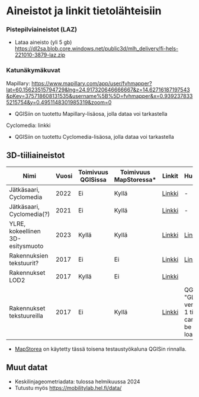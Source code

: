 # Aineistot ja linkit tietolähteisiin

### Pistepilviaineistot (LAZ)
- Lataa aineisto (yli 5 gb)
https://dl2sa.blob.core.windows.net/public3d/mlh_delivery/fi-hels-221010-3879-laz.zip

### Katunäkymäkuvat
Mapillary: 
https://www.mapillary.com/app/user/fvhmapper?lat=60.15623515794729&lng=24.917320646666667&z=14.62716187197543&pKey=375718608131535&username%5B%5D=fvhmapper&x=0.9392378335215754&y=0.4951148301985319&zoom=0
- QGISiin on tuotettu Mapillary-lisäosa, jolla dataa voi tarkastella

Cyclomedia:
linkki
- QGISiin on tuotettu Cyclomedia-lisäosa, jolla dataa voi tarkastella

## 3D-tiiliaineistot
| Nimi         | Vuosi | Toimivuus QGISissa |  Toimivuus MapStoressa* |Linkit                                                                   | Huomiot | Kuva |
|--------------|-------|--------------------|------------------------|-------------------------------------------------------------------------|---------|-----|
| Jätkäsaari, Cyclomedia  | 2022  | Ei | Kyllä | [Linkki](https://dl2sa.blob.core.windows.net/public3d/cyclomedia_jatkasaari_2022_09/kaikki.json)    | - | ![cyclo_2022](https://github.com/GispoCoding/fv_qgis3Dkokeilu/assets/13584679/45ee0fa2-16f6-4f7e-979c-b64fc13f0184) |
| Jätkäsaari, Cyclomedia(?)   | 2021  | Ei  | Kyllä | [Linkki](https://dl2sa.blob.core.windows.net/public3d/helsinki_jatkasaari_als_2021/tileset.json)    | - | ![jatkasaari_2021](https://github.com/GispoCoding/fv_qgis3Dkokeilu/assets/13584679/17f252b7-243a-43d8-a602-cec38b5086e3) |
| YLRE, kokeellinen 3D-esitysmuoto  | 2023   | Kyllä  | Kyllä | [Linkki](https://dl2sa.blob.core.windows.net/public3d/streetdemo_updated/tileset.json) | [Linkki](https://prod.xd-twin.io/project/62ea3e646daa2a001aab6258) | ![ylre](https://github.com/GispoCoding/fv_qgis3Dkokeilu/assets/13584679/7c05322b-e19b-4340-a5f0-2879a3a0bbe2) |
| Rakennuksien tekstuurit?  | 2017   | Ei  | Ei | [Linkki](https://kartta.hel.fi/3d/datasource-data/2bcc0c80-51b8-412b-af72-b3ecc7007a18/tileset.json) | [Linkki](https://prod.xd-twin.io/project/62ea3e646daa2a001aab6258) | ![image](https://github.com/GispoCoding/fv_qgis3Dkokeilu/assets/13584679/18f638d1-4526-45af-b5e7-5df043be424a) |
| Rakennukset LOD2  | 2017  | Kyllä  | Ei | [Linkki](https://kartta.hel.fi/3d/datasource-data/e9cfc1bb-a015-4a73-b741-7535504c61bb/tileset.json) |  | ![hki_lod2](https://github.com/GispoCoding/fv_qgis3Dkokeilu/assets/13584679/1073a78d-0fc5-4671-b935-f50f604bc6cf) |
| Rakennukset tekstuureilla | 2017 | Ei | Kyllä | [Linkki](https://kartta.hel.fi/3d/b3dm_2017/tileset.json) | QGIS: "GLTF version 1 tiles cannot be loaded" | ![image](https://github.com/GispoCoding/fv_qgis3Dkokeilu/assets/13584679/0ddf413e-850a-466d-8513-3500b5788cff) | 

* [MapStorea](https://docs.mapstore.geosolutionsgroup.com/en/v2023.02.01/) on käytetty tässä toisena testaustyökaluna QGISin rinnalla.

## Muut datat
- Keskilinjageometriadata: tulossa helmikuussa 2024
- Tutustu myös https://mobilitylab.hel.fi/data/

